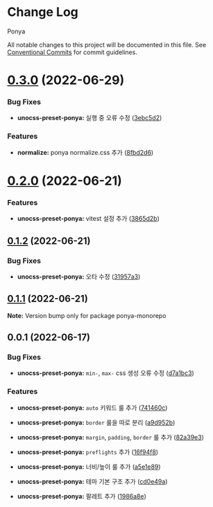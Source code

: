 # Change Log
Ponya

All notable changes to this project will be documented in this file.
See [Conventional Commits](https://conventionalcommits.org) for commit guidelines.

# [0.3.0](https://github.com/dungsil/ponya/compare/v0.2.0...v0.3.0) (2022-06-29)

### Bug Fixes

* **unocss-preset-ponya:** 실행 중 오류 수정 ([3ebc5d2](https://github.com/dungsil/ponya/commit/3ebc5d26e8aea1295bd7a571ab3f28f1644c7eb8))

### Features

* **normalize:** ponya normalize.css 추가 ([8fbd2d6](https://github.com/dungsil/ponya/commit/8fbd2d6ba74ac4afd7100d8f7238438ed0cc6b68))

# [0.2.0](https://github.com/dungsil/ponya/compare/v0.1.2...v0.2.0) (2022-06-21)

### Features

* **unocss-preset-ponya:** vitest 설정 추가 ([3865d2b](https://github.com/dungsil/ponya/commit/3865d2b52fa1dd145bc08abd03e261767f58ee6f))

## [0.1.2](https://github.com/dungsil/ponya/compare/v0.1.1...v0.1.2) (2022-06-21)

### Bug Fixes

* **unocss-preset-ponya:** 오타 수정 ([31957a3](https://github.com/dungsil/ponya/commit/31957a3632d7fc60286c67fdc76231f6913eb6e0))

## [0.1.1](https://github.com/dungsil/ponya/compare/v0.1.0...v0.1.1) (2022-06-21)

**Note:** Version bump only for package ponya-monorepo

## 0.0.1 (2022-06-17)

### Bug Fixes

* **unocss-preset-ponya:** `min-`, `max-` css 생성 오류 수정 ([d7a1bc3](https://github.com/dungsil/ponya/commit/d7a1bc3560ec3a197475e0c9dd6c5ec573f805fb))

### Features

* **unocss-preset-ponya:** `auto` 키워드 룰 추가 ([741460c](https://github.com/dungsil/ponya/commit/741460c34cb227a2997275ba5173b3a3160d7455))

* **unocss-preset-ponya:** `border` 룰을 따로 분리 ([a9d952b](https://github.com/dungsil/ponya/commit/a9d952b49816a27d32b0b2b98eceeafccecfbf49))

* **unocss-preset-ponya:** `margin`, `padding`, `border` 룰 추가 ([82a39e3](https://github.com/dungsil/ponya/commit/82a39e312d887d0140ddf7d8c3b8604da1fba28e))

* **unocss-preset-ponya:** `preflights` 추가 ([16f94f8](https://github.com/dungsil/ponya/commit/16f94f858fa0ca873d7cf9273e2257a4789768ff))

* **unocss-preset-ponya:** 너비/높이 룰 추가 ([a5e1e89](https://github.com/dungsil/ponya/commit/a5e1e8958875a68b6a409ddb128dd06e481912cc))

* **unocss-preset-ponya:** 테마 기본 구조 추가 ([cd0e49a](https://github.com/dungsil/ponya/commit/cd0e49aa7018e0800c06f020d50aa4aaaf81b064))

* **unocss-preset-ponya:** 팔레트 추가 ([1986a8e](https://github.com/dungsil/ponya/commit/1986a8e0759c7131bd599dc1e96f02ea2b10199e))

